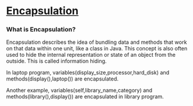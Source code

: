 #  <u>Encapsulation</u>

### What is Encapsulation?
Encapsulation describes the idea of bundling data and methods that work on that data within one unit, like a class in Java. This concept is also often used to hide the internal representation or state of an object from the outside. This is called information hiding.

In laptop program, variables(display_size,processor,hard_disk) and methods(display(),laptop()) are encapsulated.

Another example, variables(self,library_name,category) and methods(library(),display()) are encapsulated in library program.

